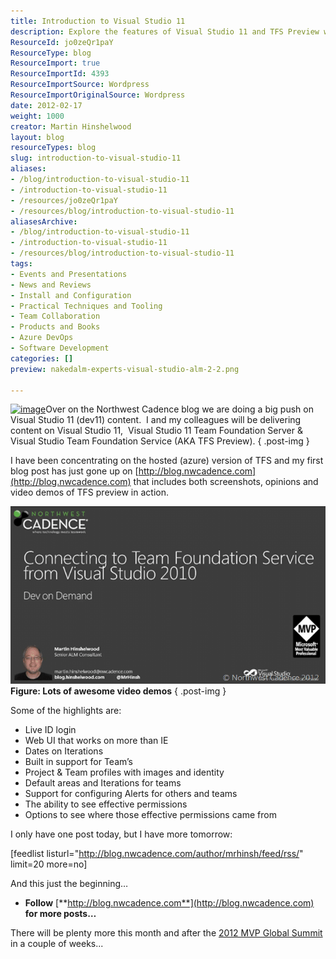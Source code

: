 ```yaml
---
title: Introduction to Visual Studio 11
description: Explore the features of Visual Studio 11 and TFS Preview with insights, demos, and tips from Martin Hinshelwood. Stay updated on modern development tools!
ResourceId: jo0zeQr1paY
ResourceType: blog
ResourceImport: true
ResourceImportId: 4393
ResourceImportSource: Wordpress
ResourceImportOriginalSource: Wordpress
date: 2012-02-17
weight: 1000
creator: Martin Hinshelwood
layout: blog
resourceTypes: blog
slug: introduction-to-visual-studio-11
aliases:
- /blog/introduction-to-visual-studio-11
- /introduction-to-visual-studio-11
- /resources/jo0zeQr1paY
- /resources/blog/introduction-to-visual-studio-11
aliasesArchive:
- /blog/introduction-to-visual-studio-11
- /introduction-to-visual-studio-11
- /resources/blog/introduction-to-visual-studio-11
tags:
- Events and Presentations
- News and Reviews
- Install and Configuration
- Practical Techniques and Tooling
- Team Collaboration
- Products and Books
- Azure DevOps
- Software Development
categories: []
preview: nakedalm-experts-visual-studio-alm-2-2.png

---
```

[![image](images/image_thumb1.png)](http://blog.nwcadence.com/wp-content/uploads/2012/02/image1.png)Over on the Northwest Cadence blog we are doing a big push on Visual Studio 11 (dev11) content.  I and my colleagues will be delivering content on Visual Studio 11,  Visual Studio 11 Team Foundation Server & Visual Studio Team Foundation Service (AKA TFS Preview).
{ .post-img }

I have been concentrating on the hosted (azure) version of TFS and my first blog post has just gone up on [http://blog.nwcadence.com](http://blog.nwcadence.com) that includes both screenshots, opinions and video demos of TFS preview in action.

[![image](images/image_thumb3-1-1.png "image")](http://blog.hinshelwood.com/files/2012/02/image3.png) **Figure: Lots of awesome video demos**
{ .post-img }

Some of the highlights are:

- Live ID login
- Web UI that works on more than IE
- Dates on Iterations
- Built in support for Team’s
- Project & Team profiles with images and identity
- Default areas and Iterations for teams
- Support for configuring Alerts for others and teams
- The ability to see effective permissions
- Options to see where those effective permissions came from

I only have one post today, but I have more tomorrow:

\[feedlist listurl="http://blog.nwcadence.com/author/mrhinsh/feed/rss/" limit=20 more=no\]

And this just the beginning…

- **Follow** [**http://blog.nwcadence.com**](http://blog.nwcadence.com) **for more posts…**

There will be plenty more this month and after the [2012 MVP Global Summit](http://www.2012mvpsummit.com/) in a couple of weeks...
